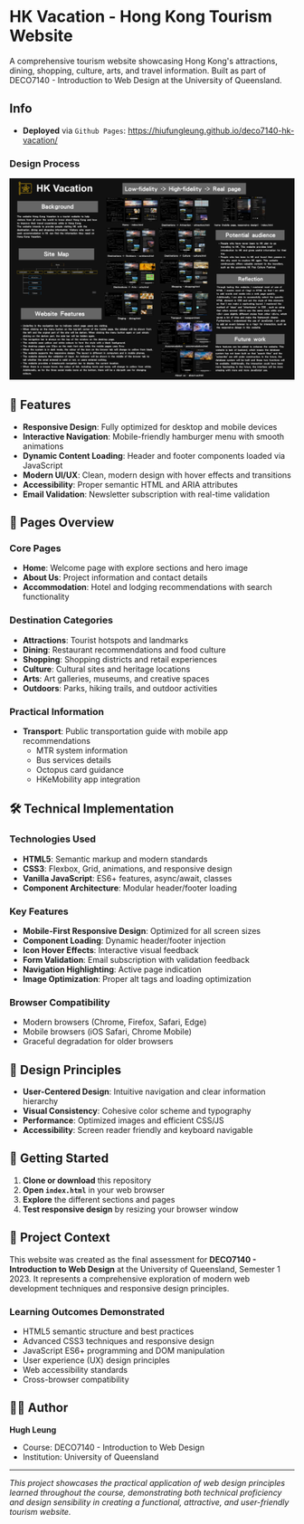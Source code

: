 # HK Vacation - Hong Kong Tourism Website

A comprehensive tourism website showcasing Hong Kong's attractions, dining, shopping, culture, arts, and travel information. Built as part of DECO7140 - Introduction to Web Design at the University of Queensland.
## Info
- **Deployed** via `Github Pages`: https://hiufungleung.github.io/deco7140-hk-vacation/
### Design Process
![Poster](./poster.png)
## 🌟 Features

- **Responsive Design**: Fully optimized for desktop and mobile devices
- **Interactive Navigation**: Mobile-friendly hamburger menu with smooth animations
- **Dynamic Content Loading**: Header and footer components loaded via JavaScript
- **Modern UI/UX**: Clean, modern design with hover effects and transitions
- **Accessibility**: Proper semantic HTML and ARIA attributes
- **Email Validation**: Newsletter subscription with real-time validation

## 📱 Pages Overview

### Core Pages
- **Home**: Welcome page with explore sections and hero image
- **About Us**: Project information and contact details
- **Accommodation**: Hotel and lodging recommendations with search functionality

### Destination Categories  
- **Attractions**: Tourist hotspots and landmarks
- **Dining**: Restaurant recommendations and food culture
- **Shopping**: Shopping districts and retail experiences
- **Culture**: Cultural sites and heritage locations
- **Arts**: Art galleries, museums, and creative spaces
- **Outdoors**: Parks, hiking trails, and outdoor activities

### Practical Information
- **Transport**: Public transportation guide with mobile app recommendations
  - MTR system information
  - Bus services details
  - Octopus card guidance
  - HKeMobility app integration

## 🛠️ Technical Implementation

### Technologies Used
- **HTML5**: Semantic markup and modern standards
- **CSS3**: Flexbox, Grid, animations, and responsive design
- **Vanilla JavaScript**: ES6+ features, async/await, classes
- **Component Architecture**: Modular header/footer loading

### Key Features
- **Mobile-First Responsive Design**: Optimized for all screen sizes
- **Component Loading**: Dynamic header/footer injection
- **Icon Hover Effects**: Interactive visual feedback
- **Form Validation**: Email subscription with validation feedback
- **Navigation Highlighting**: Active page indication
- **Image Optimization**: Proper alt tags and loading optimization

### Browser Compatibility
- Modern browsers (Chrome, Firefox, Safari, Edge)
- Mobile browsers (iOS Safari, Chrome Mobile)
- Graceful degradation for older browsers

## 🎨 Design Principles

- **User-Centered Design**: Intuitive navigation and clear information hierarchy
- **Visual Consistency**: Cohesive color scheme and typography
- **Performance**: Optimized images and efficient CSS/JS
- **Accessibility**: Screen reader friendly and keyboard navigable

## 🚀 Getting Started

1. **Clone or download** this repository
2. **Open `index.html`** in your web browser
3. **Explore** the different sections and pages
4. **Test responsive design** by resizing your browser window


## 📝 Project Context

This website was created as the final assessment for **DECO7140 - Introduction to Web Design** at the University of Queensland, Semester 1 2023. It represents a comprehensive exploration of modern web development techniques and responsive design principles.

### Learning Outcomes Demonstrated
- HTML5 semantic structure and best practices
- Advanced CSS3 techniques and responsive design
- JavaScript ES6+ programming and DOM manipulation
- User experience (UX) design principles
- Web accessibility standards
- Cross-browser compatibility

## 👨‍💻 Author

**Hugh Leung**
- Course: DECO7140 - Introduction to Web Design
- Institution: University of Queensland

---

*This project showcases the practical application of web design principles learned throughout the course, demonstrating both technical proficiency and design sensibility in creating a functional, attractive, and user-friendly tourism website.*

